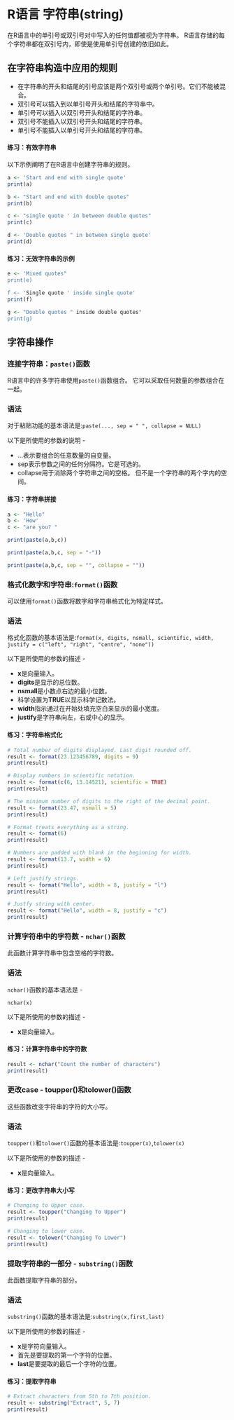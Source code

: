 # R语言 字符串(string)

在R语言中的单引号或双引号对中写入的任何值都被视为字符串。 R语言存储的每个字符串都在双引号内，即使是使用单引号创建的依旧如此。

## 在字符串构造中应用的规则

- 在字符串的开头和结尾的引号应该是两个双引号或两个单引号。它们不能被混合。
- 双引号可以插入到以单引号开头和结尾的字符串中。
- 单引号可以插入以双引号开头和结尾的字符串。
- 双引号不能插入以双引号开头和结尾的字符串。
- 单引号不能插入以单引号开头和结尾的字符串。

#### 练习：有效字符串

以下示例阐明了在R语言中创建字符串的规则。

```R
a <- 'Start and end with single quote'
print(a)

b <- "Start and end with double quotes"
print(b)

c <- "single quote ' in between double quotes"
print(c)

d <- 'Double quotes " in between single quote'
print(d)
```

#### 练习：无效字符串的示例

```R
e <- 'Mixed quotes" 
print(e)

f <- 'Single quote ' inside single quote'
print(f)

g <- "Double quotes " inside double quotes"
print(g)
```

## 字符串操作

### 连接字符串：`paste()`函数

R语言中的许多字符串使用`paste()`函数组合。 它可以采取任何数量的参数组合在一起。

### 语法

对于粘贴功能的基本语法是:`paste(..., sep = " ", collapse = NULL)`

以下是所使用的参数的说明 -

- ...表示要组合的任意数量的自变量。
- sep表示参数之间的任何分隔符。它是可选的。
- collapse用于消除两个字符串之间的空格。 但不是一个字符串的两个字内的空间。

#### 练习：字符串拼接

```R
a <- "Hello"
b <- 'How'
c <- "are you? "

print(paste(a,b,c))

print(paste(a,b,c, sep = "-"))

print(paste(a,b,c, sep = "", collapse = ""))
```

### 格式化数字和字符串:`format()`函数

可以使用`format()`函数将数字和字符串格式化为特定样式。

### 语法

格式化函数的基本语法是:`format(x, digits, nsmall, scientific, width, justify = c("left", "right", "centre", "none")) `

以下是所使用的参数的描述 - 

- **x**是向量输入。
- **digits**是显示的总位数。
- **nsmall**是小数点右边的最小位数。
- 科学设置为**TRUE**以显示科学记数法。
- **width**指示通过在开始处填充空白来显示的最小宽度。
- **justify**是字符串向左，右或中心的显示。

#### 练习：字符串格式化

```R
# Total number of digits displayed. Last digit rounded off.
result <- format(23.123456789, digits = 9)
print(result)

# Display numbers in scientific notation.
result <- format(c(6, 13.14521), scientific = TRUE)
print(result)

# The minimum number of digits to the right of the decimal point.
result <- format(23.47, nsmall = 5)
print(result)

# Format treats everything as a string.
result <- format(6)
print(result)

# Numbers are padded with blank in the beginning for width.
result <- format(13.7, width = 6)
print(result)

# Left justify strings.
result <- format("Hello", width = 8, justify = "l")
print(result)

# Justfy string with center.
result <- format("Hello", width = 8, justify = "c")
print(result)
```

### 计算字符串中的字符数 - `nchar()`函数

此函数计算字符串中包含空格的字符数。

### 语法

`nchar()`函数的基本语法是 -

`nchar(x)`

以下是所使用的参数的描述 - 

- **x**是向量输入。

#### 练习：计算字符串中的字符数

```R
result <- nchar("Count the number of characters")
print(result)
```

### 更改case - toupper()和tolower()函数

这些函数改变字符串的字符的大小写。

### 语法

`toupper()`和`tolower()`函数的基本语法是:`toupper(x)`,`tolower(x)`

以下是所使用的参数的描述 - 

- **x**是向量输入。

#### 练习：更改字符串大小写
```R
# Changing to Upper case.
result <- toupper("Changing To Upper")
print(result)

# Changing to lower case.
result <- tolower("Changing To Lower")
print(result)
```

### 提取字符串的一部分 - `substring()`函数

此函数提取字符串的部分。

### 语法

`substring()`函数的基本语法是:`substring(x,first,last)`

以下是所使用的参数的描述 - 

- **x**是字符向量输入。
- 首先是要提取的第一个字符的位置。
- **last**是要提取的最后一个字符的位置。

#### 练习：提取字符串

```R
# Extract characters from 5th to 7th position.
result <- substring("Extract", 5, 7)
print(result)
```
